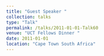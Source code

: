 ```yaml
---
title: "Guest Speaker "
collection: talks
type: "Talk"
permalink: /talks/2011-01-01-Talk60
venue: "UCT Fellows Dinner "
date: 2011-01-01
location: "Cape Town South Africa"
---
```


